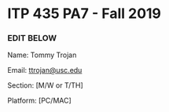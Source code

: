 # ITP 435 PA7 - Fall 2019 #

### EDIT BELOW ###
Name: Tommy Trojan

Email: ttrojan@usc.edu

Section: [M/W or T/TH]

Platform: [PC/MAC]
